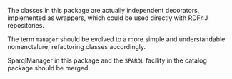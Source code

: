 The classes in this package are actually independent decorators, implemented as wrappers, which could be used directly with RDF4J repositories.

The term `manager` should be evolved to a more simple and understandable nomenctalure, refactoring classes accordingly.

SparqlManager in this package and the `SPARQL` facility in the catalog package should be merged.